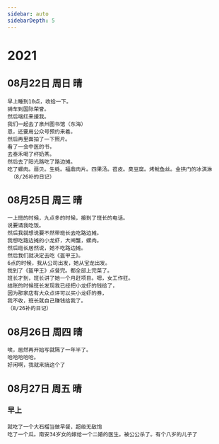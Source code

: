 ```yaml
---
sidebar: auto
sidebarDepth: 5
---
```


# 2021
## 08月22日 周日 晴
    早上睡到10点，收拾一下。
    骑车到国际荣誉。
    然后端红来接我。
    我们一起去了泉州图书馆（东海）
    恩，还要用公众号预约来着。
    然后再里面拍了一下照片。
    看了一会中医的书，
    去泰禾喝了杯奶茶。
    然后去了阳光路吃了路边摊。
    吃了螺肉。扇贝。生蚝。福鼎肉片。四果汤。苕皮。臭豆腐。烤鱿鱼丝。金拱门的冰淇淋
     （8/26补的日记）

## 08月25日 周三 晴
    一上班的时候，九点多的时候，接到了班长的电话。
    说要请我吃饭。
    然后我就想说要不然带班长去吃路边摊。
    我想吃路边摊的小龙虾，大闸蟹，螺肉。
    然后班长居然说，她不吃路边摊。
    然后我们就决定去吃《盔甲王》。
    6点的时候，我从公司出发，她从宝龙出发。
    我到了《盔甲王》点餐完。都全部上完菜了。
    班长才到，班长讲了她一个月赶项目。嗯，女工作狂。
    结账的时候班长发现我已经把小龙虾的钱给了，
    因为那家店有大众点评可以买小龙虾的券，
    我不收，班长就自己赚钱给我了。
    （8/26补的日记）
    
## 08月26日 周四 晴
    唉，居然再开始写就隔了一年半了。
    哈哈哈哈哈。
    好闲啊，我就来搞这个了
## 08月27日 周五 晴
### 早上
    就吃了一个大石榴当做早餐，超级无敌饱
    吃了一个瓜。南安34岁女的嫁给一个二婚的医生。被公公杀了。有个八岁的儿子了
    
    



